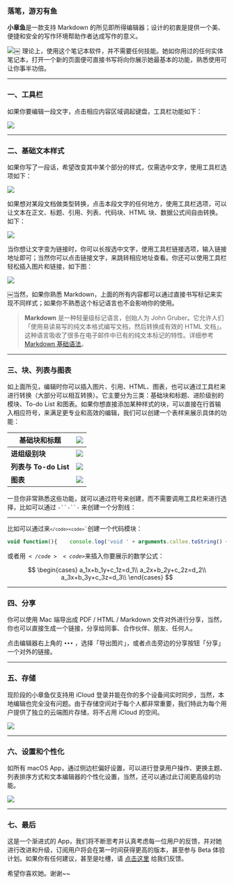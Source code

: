 ### 落笔，游刃有鱼

**小章鱼**是一款支持 Markdown 的所见即所得编辑器；设计的初衷是提供一个美、便捷和安全的写作环境帮助作者达成写作的意义。

![](https://octopus.smcdn.cn/basic/_a9c0ab14a845ac6ed61b710e60555386/md5/8115091f37f5ce9a01f488671f4fea14.png)￼
理论上，使用这个笔记本软件，并不需要任何技能。她如你用过的任何实体笔记本，打开一个新的页面便可直接书写将向你展示她最基本的功能，熟悉使用可让你事半功倍。

---

### 一、工具栏

如果你要编辑一段文字，点击相应内容区域调起键盘，工具栏功能如下：

![](https://octopus.smcdn.cn/basic/_a9c0ab14a845ac6ed61b710e60555386/md5/0010cd8fdc9b7e05cce2d0dac9c8710e.png)

---

### 二、基础文本样式

如果你写了一段话，希望改变其中某个部分的样式，仅需选中文字，使用工具栏选项如下：

![](https://octopus.smcdn.cn/basic/_a9c0ab14a845ac6ed61b710e60555386/md5/d7580ecee4f6ae261d3baa99957a8f9d.png)

如果想对某段文档做类型转换，点击本段文字的任何地方，使用工具栏选项，可以让文本在正文、标题、引用、列表、代码块、HTML 块、数据公式间自由转换。如下：

![](https://octopus.smcdn.cn/basic/_a9c0ab14a845ac6ed61b710e60555386/md5/259ffc2fb709a55d41bc7b92b0640e30.png)

当你想让文字变为链接时，你可以长按选中文字，使用工具栏链接选项，输入链接地址即可；当然你可以点击链接文字，来跳转相应地址查看。你还可以使用工具栏轻松插入图片和链接，如下图：

![](https://octopus.smcdn.cn/basic/_a9c0ab14a845ac6ed61b710e60555386/md5/b4ad46f940efc2097189e92e0341ea5d.png)

￼当然，如果你熟悉 Markdown，上面的所有内容都可以通过直接书写标记来实现不同样式；如果你不熟悉这个标记语言也不会影响你的使用。

> **Markdown** 是一种轻量级标记语言，创始人为 John Gruber。它允许人们「使用易读易写的纯文本格式编写文档，然后转换成有效的 HTML 文档」。这种语言吸收了很多在电子邮件中已有的纯文本标记的特性。详细参考 [Markdown 基础语法](https://markdown-zh.readthedocs.io/en/latest/blockelements/)。

---

### 三、块、列表与图表

如上面所见，编辑时你可以插入图片、引用、HTML、图表，也可以通过工具栏来进行转换（大部分可以相互转换）。它主要分为三类：基础块和标题、进阶级别的模块、To-do List 和图表。如果你想直接添加某种样式的块，可以直接在行首输入相应符号，来满足更专业和高效的编辑，我们可以创建一个表样来展示具体的功能：

| **基础块和标题** | ![](https://octopus.smcdn.cn/basic/_a9c0ab14a845ac6ed61b710e60555386/md5/22891a9ddf873bff5345441eab12845d.png) |
| --- | --- |
| **进组级别块** | ![](https://octopus.smcdn.cn/basic/_a9c0ab14a845ac6ed61b710e60555386/md5/2df89402daaa8819dac1f451db5e1009.png) |
| **列表与 To-do List** | ![](https://octopus.smcdn.cn/basic/_a9c0ab14a845ac6ed61b710e60555386/md5/7c37503d3f91bb0f1a7beaf98ecfd1cc.png) |
| **图表** | ![](https://octopus.smcdn.cn/basic/_a9c0ab14a845ac6ed61b710e60555386/md5/195963af69b5679b4ea63d1fa7b46488.png) |

一旦你非常熟悉这些功能，就可以通过符号来创建，而不需要调用工具栏来进行选择，比如可以通过 `-``-``-` 来创建一个分割线：

---

比如可以通过来<code>`</code><code>`</code><code>`</code>创建一个代码模块：

```javascript
void function(){    console.log('void ' + arguments.callee.toString() + '()')}()
```

或者用<code>$</code><code>$</code>来插入你要展示的数学公式：

$$
\begin{cases}
a_1x+b_1y+c_1z=d_1\\
a_2x+b_2y+c_2z=d_2\\
a_3x+b_3y+c_3z=d_3\\
\end{cases}
$$

---

### 四、分享

你可以使用 Mac 端导出成 PDF / HTML / Markdown 文件对外进行分享，当然，你也可以直接生成一个链接，分享给同事、合作伙伴、朋友、任何人。

点击编辑器右上角的 `•••` ，选择「导出图片」，或者点击旁边的分享按钮「分享」一个对外的链接。

---

### 五、存储

现阶段的小章鱼仅支持用 iCloud 登录并能在你的多个设备间实时同步，当然，本地编辑也完全没有问题。由于存储空间对于每个人都非常重要，我们特此为每个用户提供了独立的云端图片存储，将不占用 iCloud 的空间。

![](https://octopus.smcdn.cn/basic/_a9c0ab14a845ac6ed61b710e60555386/md5/bfbf34ab92ddfa3328abab182eedd54a.png)

---

### 六、设置和个性化

如所有 macOS App，通过侧边栏偏好设置，可以进行登录用户操作、更换主题、列表排序方式和文本编辑器的个性化设置，当然，还可以通过此订阅更高级的功能。

![](https://octopus.smcdn.cn/basic/_a9c0ab14a845ac6ed61b710e60555386/md5/c502d40a3f48a612585bfe77966952db.png)

---

### 七、最后

这是一个渐进式的 App，我们将不断思考并认真考虑每一位用户的反馈，并对她进行改进和升级，订阅用户将会在第一时间获得更高的版本，甚至参与 Beta 体验计划。如果你有任何建议，甚至是吐槽，请 [点击这里](https://fankui.shimo.im/?add=%E5%B0%8F%E7%AB%A0%E9%B1%BC) 给我们反馈。

希望你喜欢她。谢谢~~
